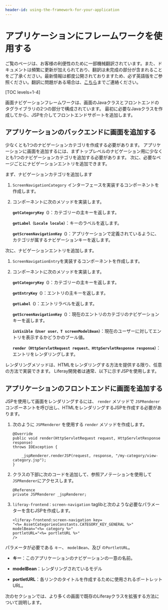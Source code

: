 ```yaml
---
header-id: using-the-framework-for-your-application
---
```


# アプリケーションにフレームワークを使用する

<p class="alert alert-info"><span class="wysiwyg-color-blue120">ご覧のページは、お客様の利便性のために一部機械翻訳されています。また、ドキュメントは頻繁に更新が加えられており、翻訳は未完成の部分が含まれることをご了承ください。最新情報は都度公開されておりますため、必ず英語版をご参照ください。翻訳に問題がある場合は、<a href="mailto:support-content-jp@liferay.com">こちら</a>までご連絡ください。</span></p>

[TOC levels=1-4]

画面ナビゲーションフレームワークは、画面のJavaクラスとフロントエンドのタグライブラリの2つの部分で構成されています。 最初に必要なJavaクラスを作成してから、JSPを介してフロントエンドサポートを追加します。

## アプリケーションのバックエンドに画面を追加する

少なくとも1つのナビゲーションカテゴリを作成する必要があります。 アプリケーションに画面を追加するには、まずトップレベルのナビゲーション用に少なくとも1つのナビゲーションカテゴリを追加する必要があります。 次に、必要なページごとにナビゲーションエントリを追加できます。

まず、ナビゲーションカテゴリを追加します

1.  `ScreenNavigationCategory` インターフェースを実装するコンポーネントを作成します。

2.  コンポーネントに次のメソッドを実装します。

    **`getCategoryKey（）`**：カテゴリーの主キーを返します。

    **`getLabel（Locale locale）`**：キーのラベルを返します。

    **`getScreenNavigationKey（）`**：アプリケーションで定義されているように、カテゴリが属するナビゲーションキーを返します。

次に、ナビゲーションエントリを追加します。

1.  `ScreenNavigationEntry`を実装するコンポーネントを作成します。

2.  コンポーネントに次のメソッドを実装します。

    **`getCategoryKey（）`**：カテゴリーの主キーを返します。

    **`getEntryKey（）`**：エントリの主キーを返します。

    **`getLabel（）`**：エントリラベルを返します。

    **`getScreenNavigationKey（）`**：現在のエントリのカテゴリのナビゲーションキーを返します。

    **`isVisible（User user、T screenModelBean）`**：現在のユーザーに対してエントリを表示するかどうかのブール値。

    **`render（HttpServletRequest request、HttpServletResponse response）`**：エントリをレンダリングします。

レンダリングメソッドは、HTMLをレンダリングする方法を提供する限り、任意の方法で実装できます。 Liferay開発者は通常、以下に示すJSPを使用します。

## アプリケーションのフロントエンドに画面を追加する

JSPを使用して画面をレンダリングするには、 `render` メソッドで `JSPRenderer` コンポーネントを呼び出し、HTMLをレンダリングするJSPを作成する必要があります。

1.  次のように `JSPRenderer` を使用する `render` メソッドを作成します。
   
        @Override
        public void render(HttpServletRequest request, HttpServletResponse response)
        throws IOException {
       
            _jspRenderer.renderJSP(request, response, "/my-category/view-category.jsp");
        }

2.  クラスの下部に次のコードを追加して、参照アノテーションを使用して `JSPRenderer`にアクセスします。
   
        @Reference
        private JSPRenderer _jspRenderer;

3.  `liferay-frontend：screen-navigation` taglibと次のような必要なパラメーターを含むJSPを作成します。
   
        <liferay-frontend:screen-navigation key=
        "<%= AssetCategoriesConstants.CATEGORY_KEY_GENERAL %>"
        modelBean="<%= category %>"
        portletURL="<%= portletURL %>"
        />

パラメータが必要である `キー`、 `modelBean`、及び `のPortletURL`。

  - **キー**：このアプリケーションのナビゲーションの一意の名前。

  - **modelBean**：レンダリングされているモデル

  - **portletURL**：各リンクのタイトルを作成するために使用されるポートレットURL。

次のセクションでは、より多くの画面で既存のLiferayクラスを拡張する方法について説明します。
